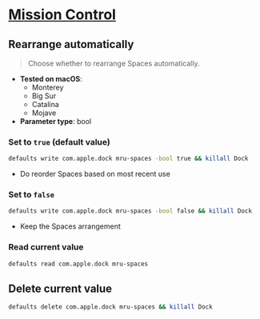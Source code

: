 # [Mission Control](../readme.md)

## Rearrange automatically

> Choose whether to rearrange Spaces automatically.

- **Tested on macOS**:
  * Monterey
  * Big Sur
  * Catalina
  * Mojave
- **Parameter type**: bool

### Set to `true` (default value)
```bash
defaults write com.apple.dock mru-spaces -bool true && killall Dock
```
- Do reorder Spaces based on most recent use

### Set to `false`
```bash
defaults write com.apple.dock mru-spaces -bool false && killall Dock
```
- Keep the Spaces arrangement

### Read current value
```bash
defaults read com.apple.dock mru-spaces
```

## Delete current value
```bash
defaults delete com.apple.dock mru-spaces && killall Dock
```
